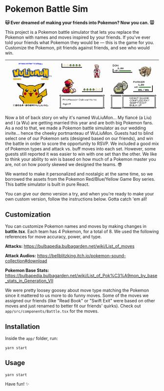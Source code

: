 # Pokemon Battle Sim

**🐱 Ever dreamed of making your friends into Pokemon? Now you can. 🐭**

This project is a Pokemon battle simulator that lets you replace the Pokemon with names and moves inspired by your friends. If you've ever told your friends what Pokemon they would be — this is the game for you. Customize the Pokemon, pit friends against friends, and see who would win.

| ![GIF 1](./assets/1intro.gif) | ![GIF 2](./assets/3battlestart.gif) | ![GIF 3](./assets/4battleattack.gif) |
|----------------------------------------|----------------------------------------|----------------------------------------|

Now a bit of back story on why it's named WuLiuMon... My fiancé (a Liu) and I (a Wu) are getting married this year and are both big Pokemon fans. As a nod to that, we made a Pokemon battle simulator as our wedding invite... hence the cheeky portmanteau of WuLiuMon. Guests had to blind select one of our Pokemon sets (designed based on our friends), and win the battle in order to score the opportunity to RSVP. We included a good mix of Pokemon types and attack vs. buff moves into each set. However, some guests still reported it was easier to win with one set than the other. We like to think your ability to win is based on how much of a Pokemon master you are, not on how poorly skewed we designed the teams. 😎

We wanted to make it personalized and nostalgic at the same time, so we borrowed the assets from the Pokemon Red/Blue/Yellow Game Boy series. This battle simulator is built in pure React.

You can give our demo version a try, and when you're ready to make your own custom version, follow the instructions below. Gotta catch 'em all! 

## Customization

You can customize Pokemon names and moves by making changes in **battle.tsx**. Each team has 4 Pokemon, for a total of 8. 
We used the following references for move accuracy, power, and type. 

**Attacks:** https://bulbapedia.bulbagarden.net/wiki/List_of_moves

**Attack Audios:** https://bellblitzking.itch.io/pokemon-sound-collection#download

**Pokemon Base Stats:** https://bulbapedia.bulbagarden.net/wiki/List_of_Pok%C3%A9mon_by_base_stats_in_Generation_VII

We were pretty loosey goosey about move type matching the Pokemon since it mattered to us more to do funny moves. Some of the moves we assigned our friends (like "Read Book" or "Swift Exit" were based on other moves and just renamed to better fit our friends' quirks). Check out `app/src/components/Battle.tsx` for the moves. 

## Installation

Inside the `app/` folder, run:
```
yarn start
```

## Usage

```
yarn start
```

Have fun! ✨
